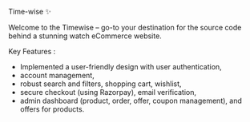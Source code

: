 Time-wise ✨

Welcome to the Timewise – go-to  your destination for the source code behind a stunning watch eCommerce website.

Key Features :

- Implemented a user-friendly design with user authentication, 
- account management, 
- robust search and filters, shopping cart, wishlist,
- secure checkout (using Razorpay), email verification, 
- admin dashboard (product, order, offer, coupon management), and offers for products.
 

